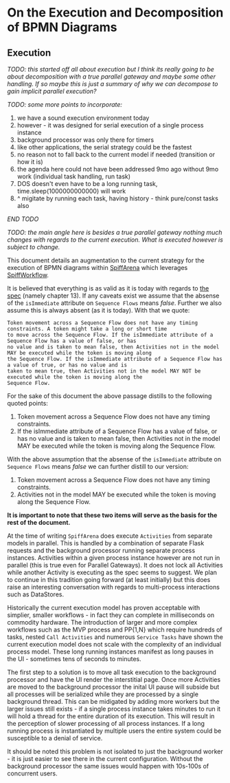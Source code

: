 # On the Execution and Decomposition of BPMN Diagrams

## Execution

_TODO: this started off all about execution but I think its really going to be about decomposition with a true parallel gateway and maybe some other handling. If so maybe this is just a summary of why we can decompose to gain implicit parallel execution?_

_TODO: some more points to incorporate:_

1. we have a sound execution environment today
2. however - it was designed for serial execution of a single process instance
3. background processor was only there for timers
4. like other applications, the serial strategy could be the fastest
5. no reason not to fall back to the current model if needed (transition or how it is)
6. the agenda here could not have been addressed 9mo ago without 9mo work (individual task handling, run task)
7. DOS doesn't even have to be a long running task, time.sleep(1000000000000) will work
8. ^ migitate by running each task, having history - think pure/const tasks also

_END TODO_

_TODO: the main angle here is besides a true parallel gateway nothing much changes with regards to the current execution. What is executed however is subject to change._

This document details an augmentation to the current strategy for the execution of BPMN diagrams within [SpiffArena](https://github.com/sartography/spiff-arena) which leverages [SpiffWorkflow](https://github.com/sartography/SpiffWorkflow).

It is believed that everything is as valid as it is today with regards to [the spec](https://www.omg.org/spec/BPMN/2.0/PDF) (namely chapter 13). If any caveats exist we assume that the absense of the `isImmediate` attribute on `Sequence Flows` means _false_. Further we also assume this is always absent (as it is today). With that we quote:

```
Token movement across a Sequence Flow does not have any timing constraints. A token might take a long or short time
to move across the Sequence Flow. If the isImmediate attribute of a Sequence Flow has a value of false, or has
no value and is taken to mean false, then Activities not in the model MAY be executed while the token is moving along
the Sequence Flow. If the isImmediate attribute of a Sequence Flow has a value of true, or has no value and is
taken to mean true, then Activities not in the model MAY NOT be executed while the token is moving along the
Sequence Flow.
```

For the sake of this document the above passage distills to the following quoted points:

1. Token movement across a Sequence Flow does not have any timing constraints.
2. If the isImmediate attribute of a Sequence Flow has a value of false, or has no value and is taken to mean false, then Activities not in the model MAY be executed while the token is moving along the Sequence Flow.

With the above assumption that the absense of the `isImmediate` attribute on `Sequence Flows` means _false_ we can further distill to our version:

1. Token movement across a Sequence Flow does not have any timing constraints.
2. Activities not in the model MAY be executed while the token is moving along the Sequence Flow.

**It is important to note that these two items will serve as the basis for the rest of the document.**

At the time of writing `SpiffArena` does execute `Activities` from separate models in parallel. This is handled by a combination of separate Flask requests and the background processor running separate process instances. Activities within a given process instance however are not run in parallel (this is true even for Parallel Gateways). It does not lock all Activities while another Activity is executing as the spec seems to suggest. We plan to continue in this tradition going forward (at least initially) but this does raise an interesting conversation with regards to multi-process interactions such as DataStores.

Historically the current execution model has proven acceptable with simplier, smaller workflows - in fact they can complete in milliseconds on commodity hardware. The introduction of larger and more complex workflows such as the MVP process and PP{1,N} which require hundreds of tasks, nested `Call Activities` and numerous `Service Tasks` have shown the current execution model does not scale with the complexity of an individual process model. These long running instances manifest as long pauses in the UI - sometimes tens of seconds to minutes. 

The first step to a solution is to move all task execution to the background processor and have the UI render the interstitial page. Once more Activities are moved to the background processor the inital UI pause will subside but all processes will be serialized while they are processed by a single background thread. This can be midigated by adding more workers but the larger issues still exists - if a single process instance takes minutes to run it will hold a thread for the entire duration of its execution. This will result in the perception of slower processing of all process instances. If a long running process is instantiated by multiple users the entire system could be susceptible to a denial of service.

It should be noted this problem is not isolated to just the background worker - it is just easier to see there in the current configuration. Without the background processor the same issues would happen with 10s-100s of concurrent users.


